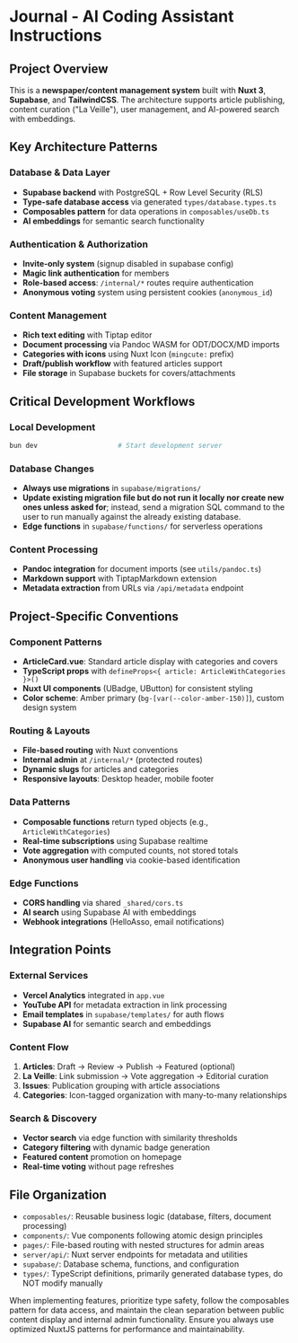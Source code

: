 # Journal - AI Coding Assistant Instructions

## Project Overview
This is a **newspaper/content management system** built with **Nuxt 3**, **Supabase**, and **TailwindCSS**. The architecture supports article publishing, content curation ("La Veille"), user management, and AI-powered search with embeddings.

## Key Architecture Patterns

### Database & Data Layer
- **Supabase backend** with PostgreSQL + Row Level Security (RLS)
- **Type-safe database access** via generated `types/database.types.ts`
- **Composables pattern** for data operations in `composables/useDb.ts`
- **AI embeddings** for semantic search functionality

### Authentication & Authorization
- **Invite-only system** (signup disabled in supabase config)
- **Magic link authentication** for members
- **Role-based access**: `/internal/*` routes require authentication
- **Anonymous voting** system using persistent cookies (`anonymous_id`)

### Content Management
- **Rich text editing** with Tiptap editor
- **Document processing** via Pandoc WASM for ODT/DOCX/MD imports
- **Categories with icons** using Nuxt Icon (`mingcute:` prefix)
- **Draft/publish workflow** with featured articles support
- **File storage** in Supabase buckets for covers/attachments

## Critical Development Workflows

### Local Development
```bash
bun dev                    # Start development server
```

### Database Changes
- **Always use migrations** in `supabase/migrations/`
- **Update existing migration file but do not run it locally nor create new ones unless asked for**; instead, send a migration SQL command to the user to run manually against the already existing database.
- **Edge functions** in `supabase/functions/` for serverless operations

### Content Processing
- **Pandoc integration** for document imports (see `utils/pandoc.ts`)
- **Markdown support** with TiptapMarkdown extension
- **Metadata extraction** from URLs via `/api/metadata` endpoint

## Project-Specific Conventions

### Component Patterns
- **ArticleCard.vue**: Standard article display with categories and covers
- **TypeScript props** with `defineProps<{ article: ArticleWithCategories }>()`
- **Nuxt UI components** (UBadge, UButton) for consistent styling
- **Color scheme**: Amber primary (`bg-[var(--color-amber-150)]`), custom design system

### Routing & Layouts
- **File-based routing** with Nuxt conventions
- **Internal admin** at `/internal/*` (protected routes)
- **Dynamic slugs** for articles and categories
- **Responsive layouts**: Desktop header, mobile footer

### Data Patterns
- **Composable functions** return typed objects (e.g., `ArticleWithCategories`)
- **Real-time subscriptions** using Supabase realtime
- **Vote aggregation** with computed counts, not stored totals
- **Anonymous user handling** via cookie-based identification

### Edge Functions
- **CORS handling** via shared `_shared/cors.ts`
- **AI search** using Supabase AI with embeddings
- **Webhook integrations** (HelloAsso, email notifications)

## Integration Points

### External Services
- **Vercel Analytics** integrated in `app.vue`
- **YouTube API** for metadata extraction in link processing
- **Email templates** in `supabase/templates/` for auth flows
- **Supabase AI** for semantic search and embeddings

### Content Flow
1. **Articles**: Draft → Review → Publish → Featured (optional)
2. **La Veille**: Link submission → Vote aggregation → Editorial curation
3. **Issues**: Publication grouping with article associations
4. **Categories**: Icon-tagged organization with many-to-many relationships

### Search & Discovery
- **Vector search** via edge function with similarity thresholds
- **Category filtering** with dynamic badge generation
- **Featured content** promotion on homepage
- **Real-time voting** without page refreshes

## File Organization
- `composables/`: Reusable business logic (database, filters, document processing)
- `components/`: Vue components following atomic design principles
- `pages/`: File-based routing with nested structures for admin areas
- `server/api/`: Nuxt server endpoints for metadata and utilities
- `supabase/`: Database schema, functions, and configuration
- `types/`: TypeScript definitions, primarily generated database types, do NOT modify manually

When implementing features, prioritize type safety, follow the composables pattern for data access, and maintain the clean separation between public content display and internal admin functionality. Ensure you always use optimized NuxtJS patterns for performance and maintainability.
